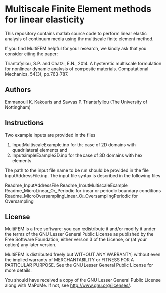 # Multiscale Finite Element methods for linear elasticity

This repository contains matlab source code to perform linear elastic analysis of continuum media using the multiscale finite element method.

If you find MultiFEM helpful for your research, we kindly ask that you consider citing the paper:

Triantafyllou, S.P. and Chatzi, E.N., 2014. A hysteretic multiscale formulation for nonlinear dynamic analysis of composite materials. Computational Mechanics, 54(3), pp.763-787.

## Authors

Emmanouil K. Kakouris and Savvas P. Triantafyllou (The University of Nottingham)

## Instructions

Two example inputs are provided in the files

1) InputMultiscaleExample.inp for the case of 2D domains with quadrilateral elements and
2) InputsimpleExample3D.inp for the case of 3D domains with hex elements

The path to the input file name to be run should be provided in the file InputAddressFile.inp. 
The input file syntax is described in the following files

Readme_InputAddressFile
Readme_InputMultiscaleExample
Readme_MicroLinear_Or_Periodic for linear or periodic boundary conditions
Readme_MicroOversamplingLinear_Or_OversamplingPeriodic for Oversampling


## License

MultiFEM is a free software: you can redistribute it and/or modify it under the
terms of the GNU Lesser General Public License as published by the Free
Software Foundation, either version 3 of the License, or (at your option) any
later version.

MultiFEM is distributed freely but WITHOUT ANY WARRANTY; without even the implied warranty of MERCHANTABILITY or FITNESS FOR A
PARTICULAR PURPOSE. See the GNU Lesser General Public License for more details.

You should have received a copy of the GNU Lesser General Public License along
with MaPoMe. If not, see <http://www.gnu.org/licenses/>.